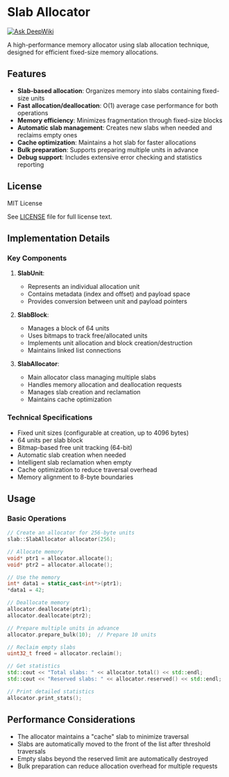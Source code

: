 # Slab Allocator
[![Ask DeepWiki](https://deepwiki.com/badge.svg)](https://deepwiki.com/IMSDcrueoft/Slab-Allocator)

A high-performance memory allocator using slab allocation technique, designed for efficient fixed-size memory allocations.

## Features

- **Slab-based allocation**: Organizes memory into slabs containing fixed-size units
- **Fast allocation/deallocation**: O(1) average case performance for both operations
- **Memory efficiency**: Minimizes fragmentation through fixed-size blocks
- **Automatic slab management**: Creates new slabs when needed and reclaims empty ones
- **Cache optimization**: Maintains a hot slab for faster allocations
- **Bulk preparation**: Supports preparing multiple units in advance
- **Debug support**: Includes extensive error checking and statistics reporting

## License

MIT License

See [LICENSE](LICENSE) file for full license text.

## Implementation Details

### Key Components

1. **SlabUnit**:
   - Represents an individual allocation unit
   - Contains metadata (index and offset) and payload space
   - Provides conversion between unit and payload pointers

2. **SlabBlock**:
   - Manages a block of 64 units
   - Uses bitmaps to track free/allocated units
   - Implements unit allocation and block creation/destruction
   - Maintains linked list connections

3. **SlabAllocator**:
   - Main allocator class managing multiple slabs
   - Handles memory allocation and deallocation requests
   - Manages slab creation and reclamation
   - Maintains cache optimization

### Technical Specifications

- Fixed unit sizes (configurable at creation, up to 4096 bytes)
- 64 units per slab block
- Bitmap-based free unit tracking (64-bit)
- Automatic slab creation when needed
- Intelligent slab reclamation when empty
- Cache optimization to reduce traversal overhead
- Memory alignment to 8-byte boundaries

## Usage

### Basic Operations

```cpp
// Create an allocator for 256-byte units
slab::SlabAllocator allocator(256);

// Allocate memory
void* ptr1 = allocator.allocate();
void* ptr2 = allocator.allocate();

// Use the memory
int* data1 = static_cast<int*>(ptr1);
*data1 = 42;

// Deallocate memory
allocator.deallocate(ptr1);
allocator.deallocate(ptr2);

// Prepare multiple units in advance
allocator.prepare_bulk(10);  // Prepare 10 units

// Reclaim empty slabs
uint32_t freed = allocator.reclaim();

// Get statistics
std::cout << "Total slabs: " << allocator.total() << std::endl;
std::cout << "Reserved slabs: " << allocator.reserved() << std::endl;

// Print detailed statistics
allocator.print_stats();
```

## Performance Considerations

- The allocator maintains a "cache" slab to minimize traversal
- Slabs are automatically moved to the front of the list after threshold traversals
- Empty slabs beyond the reserved limit are automatically destroyed
- Bulk preparation can reduce allocation overhead for multiple requests